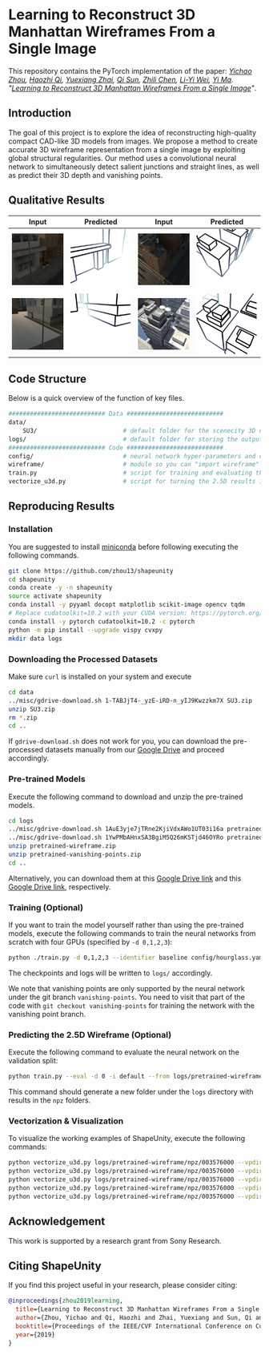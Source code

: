 # Learning to Reconstruct 3D Manhattan Wireframes From a Single Image

This repository contains the  PyTorch implementation of the paper:  *[Yichao Zhou](https://yichaozhou.com), [Haozhi Qi](https://haozhi.io/), [Yuexiang Zhai](https://yx-s-z.github.io/), [Qi Sun](https://qisun.me/), [Zhili Chen](http://www.zhilichen.com/), [Li-Yi Wei](https://www.liyiwei.org/), [Yi Ma](https://people.eecs.berkeley.edu/~yima/). "[Learning to Reconstruct 3D Manhattan Wireframes From a Single Image](https://arxiv.org/abs/1905.07482)"*.

## Introduction

The goal of this project is to explore the idea of reconstructing high-quality compact CAD-like 3D models from images. We propose a method to create accurate 3D wireframe representation from a single image by exploiting global structural regularities. Our method uses a convolutional neural network to simultaneously detect salient junctions and straight lines, as well as predict their 3D depth and vanishing points. 

## Qualitative Results

| Input                                   | Predicted                               | Input                                   | Predicted                               |
| --------------------------------------- | --------------------------------------- | --------------------------------------- | --------------------------------------- |
| <img src="figs/000141.png" width="192"> | <img src="figs/000141.gif" width="192"> | <img src="figs/000100.png" width="192"> | <img src="figs/000100.gif" width="192"> |
| <img src="figs/000109.png" width="192"> | <img src="figs/000109.gif" width="192"> | <img src="figs/000299.png" width="192"> | <img src="figs/000299.gif" width="192"> |



## Code Structure

Below is a quick overview of the function of key files.

```bash
########################### Data ###########################
data/
    SU3/                        # default folder for the scenecity 3D dataset
logs/                           # default folder for storing the output during training
########################### Code ###########################
config/                         # neural network hyper-parameters and configurations
wireframe/                      # module so you can "import wireframe" in scripts
train.py                        # script for training and evaluating the neural network
vectorize_u3d.py                # script for turning the 2.5D results into 3D wireframe
```

## Reproducing Results

### Installation

You are suggested to install [miniconda](https://docs.conda.io/en/latest/miniconda.html) before following executing the following commands.

```bash
git clone https://github.com/zhou13/shapeunity
cd shapeunity
conda create -y -n shapeunity
source activate shapeunity
conda install -y pyyaml docopt matplotlib scikit-image opencv tqdm
# Replace cudatoolkit=10.2 with your CUDA version: https://pytorch.org/get-started/
conda install -y pytorch cudatoolkit=10.2 -c pytorch
python -m pip install --upgrade vispy cvxpy
mkdir data logs
```

### Downloading the Processed Datasets
Make sure `curl` is installed on your system and execute
```bash
cd data
../misc/gdrive-download.sh 1-TABJjT4-_yzE-iRD-n_yIJ9Kwzzkm7X SU3.zip
unzip SU3.zip
rm *.zip
cd ..
```

If `gdrive-download.sh` does not work for you, you can download the pre-processed datasets
manually from our [Google Drive](https://drive.google.com/file/d/1-TABJjT4-_yzE-iRD-n_yIJ9Kwzzkm7X) and proceed accordingly.

### Pre-trained Models

Execute the following command to download and unzip the pre-trained models.

```bash
cd logs
../misc/gdrive-download.sh 1AuE3yje7jTRne2KjiVdxAWo1UT03i16a pretrained-wireframe.zip
../misc/gdrive-download.sh 1YwPMbAHnxSA3BgiM5Q26mKSTjd46OYRo pretrained-vanishing-points.zip
unzip pretrained-wireframe.zip
unzip pretrained-vanishing-points.zip
cd ..
```

Alternatively, you can download them at this [Google Drive link](https://drive.google.com/file/d/1AuE3yje7jTRne2KjiVdxAWo1UT03i16a) and this [Google Drive link](https://drive.google.com/file/d/1YwPMbAHnxSA3BgiM5Q26mKSTjd46OYRo), respectively.

### Training (Optional)

If you want to train the model yourself rather than using the pre-trained models, execute the following commands to train the neural networks from scratch with four GPUs (specified by `-d 0,1,2,3`):
```bash
python ./train.py -d 0,1,2,3 --identifier baseline config/hourglass.yaml
```

The checkpoints and logs will be written to `logs/` accordingly.

We note that vanishing points are only supported by the neural network under the git branch `vanishing-points`.  You need to visit that part of the code with `git checkout vanishing-points` for training the network with the vanishing point branch.

### Predicting the 2.5D Wireframe (Optional)

Execute the following command to evaluate the neural network on the validation split:

```bash
python train.py --eval -d 0 -i default --from logs/pretrained-wireframe/checkpoint_latest.pth.tar logs/pretrained-wireframe/config.yaml
```

This command should generate a new folder under the `logs` directory with results in the `npz` folders.

### Vectorization & Visualization

To visualize the working examples of ShapeUnity, execute the following commands:

``` bash
python vectorize_u3d.py logs/pretrained-wireframe/npz/003576000 --vpdir logs/pretrained-vanishing-points/npz/000096000 57
python vectorize_u3d.py logs/pretrained-wireframe/npz/003576000 --vpdir logs/pretrained-vanishing-points/npz/000096000 100
python vectorize_u3d.py logs/pretrained-wireframe/npz/003576000 --vpdir logs/pretrained-vanishing-points/npz/000096000 109
python vectorize_u3d.py logs/pretrained-wireframe/npz/003576000 --vpdir logs/pretrained-vanishing-points/npz/000096000 141
python vectorize_u3d.py logs/pretrained-wireframe/npz/003576000 --vpdir logs/pretrained-vanishing-points/npz/000096000 299
```


## Acknowledgement

This work is supported by a research grant from Sony Research.

## Citing ShapeUnity

If you find this project useful in your research, please consider citing:

```bib
@inproceedings{zhou2019learning,
  title={Learning to Reconstruct 3D Manhattan Wireframes From a Single Image},
  author={Zhou, Yichao and Qi, Haozhi and Zhai, Yuexiang and Sun, Qi and Chen, Zhili and Wei, Li-Yi and Ma, Yi},
  booktitle={Proceedings of the IEEE/CVF International Conference on Computer Vision},
  year={2019}
}
```

